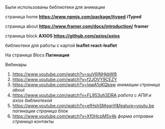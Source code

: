 Были использованы библиотеки для анимации

страница home **https://www.npmjs.com/package/ityped**      **iTyped**




страница about **https://www.framer.com/docs/introduction/**      **framer**


страница block  **AXIOS**        **https://github.com/axios/axios**



библиотеки для работы с картой **leaflet react-leaflet**




На странице Blocs **Пагинация**



Вебинары

1. https://www.youtube.com/watch?v=suV6jNHkbW8
2. https://www.youtube.com/watch?v=f2JOVY9CEZY
3. https://www.youtube.com/watch?v=lqwA1oKQkqw *анимации страница about*
4. https://www.youtube.com/watch?v=FL953uh3DRA  *работа с АПИ и axios библиотекой*
5. https://www.youtube.com/watch?v=efHshSMgqnY&feature=youtu.be   *пагинации страница блок*
6. https://www.youtube.com/watch?v=Xf0HcpM5y4k  *форма отправки страница контакты*
